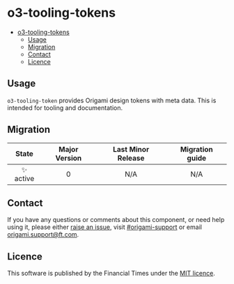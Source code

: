 # o3-tooling-tokens

- [o3-tooling-tokens](#o3-tooling-tokens)
	- [Usage](#usage)
	- [Migration](#migration)
	- [Contact](#contact)
	- [Licence](#licence)


## Usage

`o3-tooling-token` provides Origami design tokens with meta data. This is intended for tooling and documentation.

## Migration

|   State   | Major Version | Last Minor Release | Migration guide |
| :-------: | :-----------: | :----------------: | :-------------: |
| ✨ active |       0       |        N/A         |       N/A       |

## Contact

If you have any questions or comments about this component, or need help using it, please either [raise an issue](https://github.com/Financial-Times/origami/issues/new?labels=o-buttons-experimental,components), visit [#origami-support](https://financialtimes.slack.com/messages/#origami-support/) or email [origami.support@ft.com](mailto:origami.support@ft.com).

## Licence

This software is published by the Financial Times under the [MIT licence](http://opensource.org/licenses/MIT).
